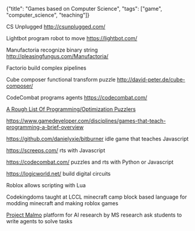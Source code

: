 {"title": "Games based on Computer Science", "tags": ["game", "computer_science", "teaching"]}

CS Unplugged
  http://csunplugged.com/

Lightbot
  program robot to move
  https://lightbot.com/

Manufactoria
  recognize binary string
  http://pleasingfungus.com/Manufactoria/

Factorio
  build complex pipelines

Cube composer
  functional transform puzzle
  http://david-peter.de/cube-composer/

CodeCombat
  programs agents
  https://codecombat.com/

[A Rough List Of Programming/Optimization Puzzlers](https://steamcommunity.com/app/375820/discussions/0/481115363863361128/)

https://www.gamedeveloper.com/disciplines/games-that-teach-programming-a-brief-overview

https://github.com/danielyxie/bitburner idle game that teaches Javascript

https://screeps.com/ rts with Javascript

https://codecombat.com/ puzzles and rts with Python or Javascript

https://logicworld.net/ build digital circuits

Roblox
  allows scripting with Lua

Codekingdoms
  taught at LCCL minecraft camp
  block based language for modding minecraft and making roblox games

[Project Malmo](https://github.com/microsoft/malmo)
  platform for AI research by MS research
  ask students to write agents to solve tasks

